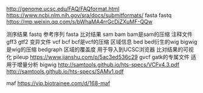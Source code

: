 http://genome.ucsc.edu/FAQ/FAQformat.html
https://www.ncbi.nlm.nih.gov/sra/docs/submitformats/
fasta fastq https://mp.weixin.qq.com/s/bWhaMA4rrGcDiZXuMF-QQw


测序结果 fastq
参考序列 fasta
比对结果 sam bam bam是sam的压缩
注释文件 gff3 gtf2 
变异文件 vcf bcf bcf是vcf的压缩 
区域信息 bed bed衍生的wig bigwig是wig的压缩 bedgraph 区域的覆盖度 用于导入到UCSC浏览器
比对结果的可视化 pileup https://www.jianshu.com/p/5ac3ed536c29
gvcf gatk的专属文件 适用于增量分析
bigwig 
http://samtools.github.io/hts-specs/VCFv4.3.pdf
http://samtools.github.io/hts-specs/SAMv1.pdf

maf
https://vip.biotrainee.com/d/168-maf